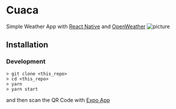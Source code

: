 # Cuaca
Simple Weather App with [React Native](https://facebook.github.io/react-native/blog/2017/03/13/introducing-create-react-native-app) and [OpenWeather](https://openweathermap.org)
![picture](https://res.cloudinary.com/hamharry/image/upload/v1536139494/bg-cuaca_usvqlv.png)
## Installation
### Development
```
> git clone <this_repo>
> cd <this_repo>
> yarn
> yarn start
```
and then scan the QR Code with  [Expo App](http://expo.io)